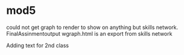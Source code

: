 # mod5
could not get graph to render to show on anything but skills network. 
FinalAssinmentoutput wgraph.html is an export from skills network 

Adding text for 2nd class

